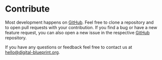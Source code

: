# Contribute

Most development happens on [GitHub](https://github.com/digital-blueprint). Feel free to clone a repository and to open pull requests with your contribution.
If you find a bug or have a new feature request, you can also open a new issue in the respective [GitHub](https://github.com/digital-blueprint) repository.

If you have any questions or feedback feel free to contact us at [hello@digital-blueprint.org](mailto:hello@digital-blueprint.org).